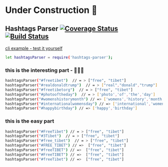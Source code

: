 # Under Construction 👷



## Hashtags Parser [![Coverage Status](https://coveralls.io/repos/github/Naor-Tedgi/hashtags-parser/badge.svg?branch=master&service=github)](https://coveralls.io/github/Naor-Tedgi/hashtags-parser?branch=master&service=github) [![Build Status](https://travis-ci.org/Naor-Tedgi/NLP-HashTag-Parser.svg?branch=master)](https://travis-ci.org/Naor-Tedgi/NLP-HashTag-Parser)


[ cli example - test it yourself](http://ec2-34-209-9-65.us-west-2.compute.amazonaws.com:3001/)





```sh
let hashtagsParser = require('hashtags-parser');
```



###  this is the interesting part - 🚀🚀🚀
```sh
hashtagsParser("#freetibet")  // = > ["free", "tibet"]
hashtagsParser("#realdonaldtrump")  // = > ["real","donald","trump"]
hashtagsParser("#freetibetorg")  // = > ["free", "tibet"]
hashtagsParser("#photooftheday")  // = > ['photo','of','the','day']
hashtagsParser("#womenshistorymonth") // => ['womens','history','month']
hashtagsParser("#internationalwomensday") // => ['international','womens','day']
hashtagsParser("#happybirthday") // => ['happy','birthday']
```

### this is the easy part 
```sh
hashtagsParser("#FreeTibet") // = > ["free", "tibet"]
hashtagsParser("#3Tibet")  // = > ["free", "tibet"]
hashtagsParser("#free_tibet")  // = > ["free", "tibet"]
hashtagsParser("#FREE_TIBET") // =>  ["free", "tibet"]
hashtagsParser("#freeTIBET") // =>  ["free", "tibet"]
hashtagsParser("#FreeTIBET") // =>  ["free", "tibet"]
hashtagsParser("#freeTibet") // =>  ["free", "tibet"]


```
